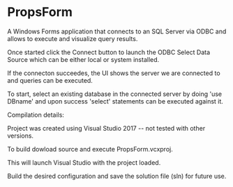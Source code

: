 # PropsForm
A Windows Forms application that connects to an SQL Server via ODBC and allows to execute 
and visualize query results.

Once started click the Connect button to launch the ODBC Select Data Source which can be either 
local or system installed.

If the connecton succeedes, the UI shows the server we are connected to and queries can be executed.

To start, select an existing database in the connected server by doing 'use DBname' and upon success 
'select' statements can be executed against it.

Compilation details:

Project was created using Visual Studio 2017 -- not tested with other versions.

To build dowload source and execute PropsForm.vcxproj.

This will launch Visual Studio with the project loaded.

Build the desired configuration and save the solution file (sln) for future use.

